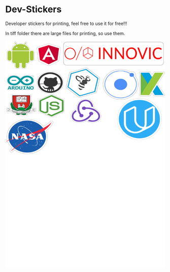 # Dev-Stickers
Developer stickers for printing, feel free to use it for free!!!

In tiff folder there are large files for printing, so use them.

![text](https://github.com/miki995/Dev-Stickers/blob/master/StickersMain.png)

